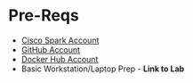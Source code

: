 
# Pre-Reqs

* [Cisco Spark Account](http://ciscospark.com)
* [GitHub Account](https://github.com)
* [Docker Hub Account](https://hub.docker.com)
* Basic Workstation/Laptop Prep - **Link to Lab**

